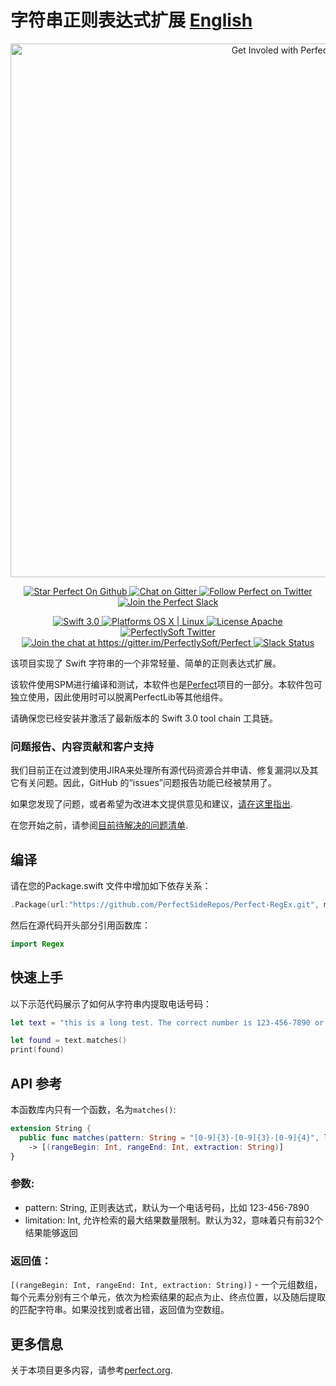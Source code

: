 # 字符串正则表达式扩展 [English](README.md)

<p align="center">
    <a href="http://perfect.org/get-involved.html" target="_blank">
        <img src="http://perfect.org/assets/github/perfect_github_2_0_0.jpg" alt="Get Involed with Perfect!" width="854" />
    </a>
</p>

<p align="center">
    <a href="https://github.com/PerfectlySoft/Perfect" target="_blank">
        <img src="http://www.perfect.org/github/Perfect_GH_button_1_Star.jpg" alt="Star Perfect On Github" />
    </a>  
    <a href="https://gitter.im/PerfectlySoft/Perfect" target="_blank">
        <img src="http://www.perfect.org/github/Perfect_GH_button_2_Git.jpg" alt="Chat on Gitter" />
    </a>  
    <a href="https://twitter.com/perfectlysoft" target="_blank">
        <img src="http://www.perfect.org/github/Perfect_GH_button_3_twit.jpg" alt="Follow Perfect on Twitter" />
    </a>  
    <a href="http://perfect.ly" target="_blank">
        <img src="http://www.perfect.org/github/Perfect_GH_button_4_slack.jpg" alt="Join the Perfect Slack" />
    </a>
</p>

<p align="center">
    <a href="https://developer.apple.com/swift/" target="_blank">
        <img src="https://img.shields.io/badge/Swift-3.0-orange.svg?style=flat" alt="Swift 3.0">
    </a>
    <a href="https://developer.apple.com/swift/" target="_blank">
        <img src="https://img.shields.io/badge/Platforms-OS%20X%20%7C%20Linux%20-lightgray.svg?style=flat" alt="Platforms OS X | Linux">
    </a>
    <a href="http://perfect.org/licensing.html" target="_blank">
        <img src="https://img.shields.io/badge/License-Apache-lightgrey.svg?style=flat" alt="License Apache">
    </a>
    <a href="http://twitter.com/PerfectlySoft" target="_blank">
        <img src="https://img.shields.io/badge/Twitter-@PerfectlySoft-blue.svg?style=flat" alt="PerfectlySoft Twitter">
    </a>
    <a href="https://gitter.im/PerfectlySoft/Perfect?utm_source=badge&utm_medium=badge&utm_campaign=pr-badge&utm_content=badge" target="_blank">
        <img src="https://img.shields.io/badge/Gitter-Join%20Chat-brightgreen.svg" alt="Join the chat at https://gitter.im/PerfectlySoft/Perfect">
    </a>
    <a href="http://perfect.ly" target="_blank">
        <img src="http://perfect.ly/badge.svg" alt="Slack Status">
    </a>
</p>


该项目实现了 Swift 字符串的一个非常轻量、简单的正则表达式扩展。

该软件使用SPM进行编译和测试，本软件也是[Perfect](https://github.com/PerfectlySoft/Perfect)项目的一部分。本软件包可独立使用，因此使用时可以脱离PerfectLib等其他组件。

请确保您已经安装并激活了最新版本的 Swift 3.0 tool chain 工具链。

### 问题报告、内容贡献和客户支持

我们目前正在过渡到使用JIRA来处理所有源代码资源合并申请、修复漏洞以及其它有关问题。因此，GitHub 的“issues”问题报告功能已经被禁用了。

如果您发现了问题，或者希望为改进本文提供意见和建议，[请在这里指出](http://jira.perfect.org:8080/servicedesk/customer/portal/1).

在您开始之前，请参阅[目前待解决的问题清单](http://jira.perfect.org:8080/projects/ISS/issues).

## 编译
请在您的Package.swift 文件中增加如下依存关系：

``` swift
.Package(url:"https://github.com/PerfectSideRepos/Perfect-RegEx.git", majorVersion: 1, minor: 0)
```

然后在源代码开头部分引用函数库：
``` swift
import Regex
```

## 快速上手

以下示范代码展示了如何从字符串内提取电话号码：

``` swift
let text = "this is a long test. The correct number is 123-456-7890 or 647-237-8888 but please don't deal because it's not my number. 我的电话我可不告诉你是 416-970-8888 🇨🇳 🇨🇦 "

let found = text.matches()
print(found)
```

## API 参考

本函数库内只有一个函数，名为`matches()`:

``` swift
extension String {
  public func matches(pattern: String = "[0-9]{3}-[0-9]{3}-[0-9]{4}", limitation: Int = 32)
    -> [(rangeBegin: Int, rangeEnd: Int, extraction: String)]
}
```

### 参数:
- pattern: String, 正则表达式，默认为一个电话号码，比如 123-456-7890
- limitation: Int, 允许检索的最大结果数量限制。默认为32，意味着只有前32个结果能够返回

### 返回值：

`[(rangeBegin: Int, rangeEnd: Int, extraction: String)]` - 一个元组数组，每个元素分别有三个单元，依次为检索结果的起点为止、终点位置，以及随后提取的匹配字符串。如果没找到或者出错，返回值为空数组。


## 更多信息
关于本项目更多内容，请参考[perfect.org](http://perfect.org).
